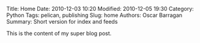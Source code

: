 Title: Home
Date: 2010-12-03 10:20
Modified: 2010-12-05 19:30
Category: Python
Tags: pelican, publishing
Slug: home
Authors: Oscar Barragan
Summary: Short version for index and feeds

This is the content of my super blog post.
